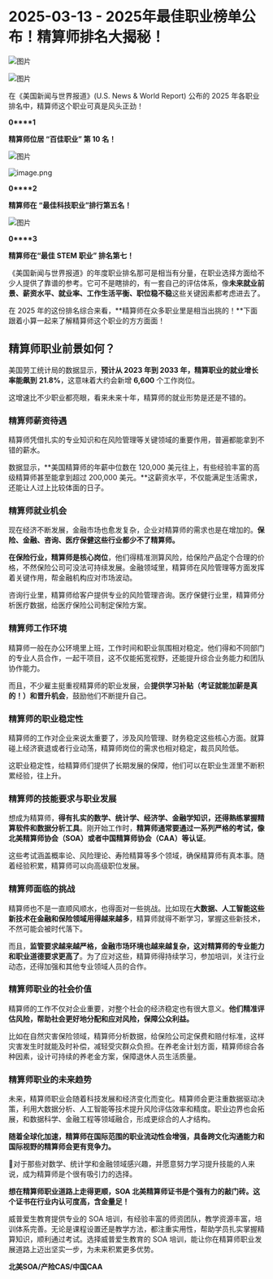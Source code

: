 # 2025-03-13 - 2025年最佳职业榜单公布！精算师排名大揭秘！

![图片](https://mmbiz.qpic.cn/mmbiz_jpg/mK3FpI9af4kg4PH3You8v1p2s4zAl35ZxNnxg0MdNmVTvH2IJcatox7FnBcNAnYE4JN8ZPBDeK1yLvRwqaptmA/640?wx_fmt=jpeg&wxfrom=5&wx_lazy=1&wx_co=1&tp=webp)

![图片](https://mmbiz.qpic.cn/sz_mmbiz_gif/mK3FpI9af4nSfVwvozd64cQ7rcicg9NY7aDpmlQHeubb1vZMYf0AYBKd0R4BYEutuL8zyMe4NKXjT1d6SMzlM4g/640?wx_fmt=gif&from=appmsg&wxfrom=5&wx_lazy=1&wx_co=1&tp=webp)

在《美国新闻与世界报道》(U.S. News & World Report) 公布的 2025 年各职业排名中，精算师这个职业可真是风头正劲！

**0****1**

**精算师位居 “百佳职业” 第 10 名！**

![图片](https://mmbiz.qpic.cn/sz_mmbiz_png/iag1gbB0gOribxfyYd67PGwr4qBtPSyH9iauuiaWrjkZxRXiaWFNEcPPLq2Kp1qjOLS49b6LM15hEviaSJlD0Q0eh8PQ/640?wx_fmt=png&from=appmsg&tp=webp&wxfrom=5&wx_lazy=1)

![image.png](https://mmbiz.qpic.cn/sz_mmbiz_png/mK3FpI9af4kw4I4wUyhMoB1mia2syD2xazkibdlbmd4E93jSQ4LxibspgMDTqwciblKN1nIYSMvdA0u6edpgibSzmtQ/640?wx_fmt=png&from=appmsg&tp=webp&wxfrom=5&wx_lazy=1)

**0****2**

**精算师在 “最佳科技职业”排行第五名！**

![图片](https://mmbiz.qpic.cn/sz_mmbiz_png/iag1gbB0gOribxfyYd67PGwr4qBtPSyH9ia2npicMJQbaVZCzicbwUBjWecPCicEfCNiaAITnIEaOdBp4LQCWhiasX8ic1g/640?wx_fmt=png&from=appmsg&tp=webp&wxfrom=5&wx_lazy=1)

**0****3**

**精算师在“最佳 STEM 职业” 排名第七！**


《美国新闻与世界报道》的年度职业排名那可是相当有分量，在职业选择方面给不少人提供了靠谱的参考。它可不是瞎排的，有一套自己的评估体系，像**未来就业前景、薪资水平、就业率、工作生活平衡、职位稳不稳**这些关键因素都考虑进去了。

在 2025 年的这份排名综合来看，**精算师在众多职业里是相当出挑的！**下面跟着小算一起来了解精算师这个职业的方方面面！





## **精算师职业前景如何？**

美国劳工统计局的数据显示，**预计从 2023 年到 2033 年，精算职业的就业增长率能飙到** **21.8%**，这意味着大约会新增 **6,600** 个工作岗位。

这增速比不少职业都亮眼，看来未来十年，精算师的就业形势是还是不错的。



### **精算师薪资待遇**

精算师凭借扎实的专业知识和在风险管理等关键领域的重要作用，普遍都能拿到不错的薪水。

数据显示，**美国精算师的年薪中位数在 120,000 美元往上，有些经验丰富的高级精算师甚至能拿到超过 200,000 美元。**这薪资水平，不仅能满足生活需求，还能让人过上比较体面的日子。



### **精算师就业机会**

现在经济不断发展，金融市场也愈发复杂，企业对精算师的需求也是在增加的。**保险、金融、咨询、医疗保健这些行业都少不了精算师。**

**在保险行业，精算师是核心岗位**，他们得精准测算风险，给保险产品定个合理的价格，不然保险公司可没法可持续发展。金融领域里，精算师在风险管理等方面发挥着关键作用，帮金融机构应对市场波动。

咨询行业里，精算师给客户提供专业的风险管理咨询。医疗保健行业里，精算师分析医疗数据，给医疗保险公司制定保险方案。



### **精算师工作环境**

精算师一般在办公环境里上班，工作时间和职业氛围相对稳定。他们得和不同部门的专业人员合作，一起干项目，这不仅能拓宽视野，还能提升综合业务能力和团队协作能力。

而且，不少雇主挺重视精算师的职业发展，会**提供学习补贴（考证就能加薪是真的！）和晋升机会**，鼓励他们不断提升自己。





### **精算师的职业稳定性**

精算师的工作对企业来说太重要了，涉及风险管理、财务稳定这些核心方面。就算碰上经济衰退或者行业动荡，精算师岗位的需求也相对稳定，裁员风险低。

这职业稳定性，给精算师们提供了长期发展的保障，他们可以在职业生涯里不断积累经验，往上升。



### **精算师的技能要求与职业发展**

想成为精算师，**得有扎实的数学、统计学、经济学、金融学知识，还得熟练掌握精算软件和数据分析工具**。刚开始工作时，**精算师通常要通过一系列严格的考试，像北美精算师协会（SOA）或者中国精算师协会（CAA）等认证**。

这些考试涵盖概率论、风险理论、寿险精算等多个领域，确保精算师有真本事。随着经验积累，精算师可以向高级职位发展。



### **精算师面临的挑战**

精算师也不是一直顺风顺水，也得面对一些挑战。比如现在**大数据、人工智能这些新技术在金融和保险领域用得越来越多**，精算师就得不断学习，掌握这些新技术，不然可能会被时代落下。

而且，**监管要求越来越严格，金融市场环境也越来越复杂，这对精算师的专业能力和职业道德要求更高了**。为了应对这些，精算师得持续学习，参加培训，关注行业动态，还得加强和其他专业领域人员的合作。



### **精算师职业的社会价值**

精算师的工作不仅对企业重要，对整个社会的经济稳定也有很大意义。**他们精准评估风险，帮助社会更好地分配和应对风险，保障公众利益。**

比如在自然灾害保险领域，精算师分析数据，给保险公司定保费和赔付标准，这样灾害发生时就能及时补偿，减轻受灾群众负担。在养老金计划方面，精算师综合各种因素，设计可持续的养老金方案，保障退休人员生活质量。





### **精算师职业的未来趋势**

未来，精算师职业会随着科技发展和经济变化而变化。精算师会更注重数据驱动决策，利用大数据分析、人工智能等技术提升风险评估效率和精度。职业边界也会拓展，和数据科学、金融工程等领域融合，形成更综合的人才结构。

**随着全球化加速，精算师在国际范围的职业流动性会增强，具备跨文化沟通能力和国际视野的精算师会更有竞争力。**

🙋对于那些对数学、统计学和金融领域感兴趣，并愿意努力学习提升技能的人来说，成为精算师是个很有吸引力的选择。

**想在精算师职业道路上走得更顺，SOA 北美精算师证书是个强有力的敲门砖。这个证书在行业内认可度高，含金量足！**

威普爱生教育提供专业的 SOA 培训，有经验丰富的师资团队，教学资源丰富，培训体系完善。无论是课程设置还是教学方法，都注重实用性，帮助学员扎实掌握精算知识，顺利通过考试。选择威普爱生教育的 SOA 培训，能让你在精算师职业发展道路上迈出坚实一步，为未来积累更多优势。

**北美SOA/产险CAS/中国CAA**